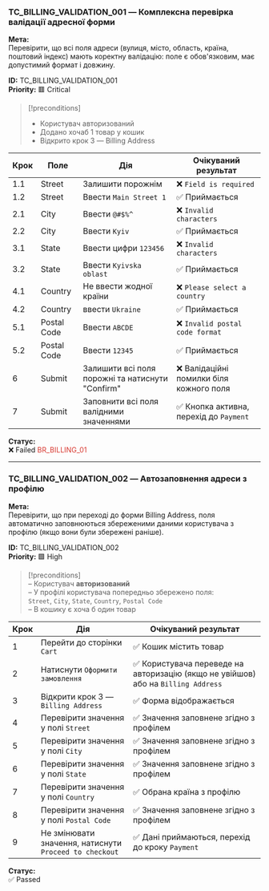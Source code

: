 ### **TC_BILLING_VALIDATION_001 — Комплексна перевірка валідації адресної форми**

**Мета:**  
Перевірити, що всі поля адреси (вулиця, місто, область, країна, поштовий індекс) мають коректну валідацію: поле є обов'язковим, має допустимий формат і довжину.

**ID:** TC_BILLING_VALIDATION_001  
**Priority:** 🟥 Critical

> [!preconditions]  
> - Користувач авторизований  
> - Додано хочаб 1 товар у кошик
> - Відкрито крок 3 — Billing Address


| Крок | Поле        | Дія                                              | Очікуваний результат                    |
| ---- | ----------- | ------------------------------------------------ | --------------------------------------- |
| 1.1  | Street      | Залишити порожнім                                | ❌ `Field is required`                   |
| 1.2  | Street      | Ввести `Main Street 1`                           | ✅ Приймається                           |
| 2.1  | City        | Ввести `@#$%^`                                   | ❌ `Invalid characters`                  |
| 2.2  | City        | Ввести `Kyiv`                                    | ✅ Приймається                           |
| 3.1  | State       | Ввести цифри `123456`                            | ❌ `Invalid characters`                  |
| 3.2  | State       | Ввести `Kyivska oblast`                          | ✅ Приймається                           |
| 4.1  | Country     | Не ввести жодної країни                          | ❌ `Please select a country`             |
| 4.2  | Country     | ввести `Ukraine`                                 | ✅ Приймається                           |
| 5.1  | Postal Code | Ввести `ABCDE`                                   | ❌ `Invalid postal code format`          |
| 5.2  | Postal Code | Ввести `12345`                                   | ✅ Приймається                           |
| 6    | Submit      | Залишити всі поля порожні та натиснути "Confirm" | ❌ Валідаційні помилки біля кожного поля |
| 7    | Submit      | Заповнити всі поля валідними значеннями          | ✅ Кнопка активна, перехід до `Payment`  |

**Статус:**  
❌ Failed <font color="#d83931">BR_BILLING_01</font>

---

### **TC_BILLING_VALIDATION_002 — Автозаповнення адреси з профілю**

**Мета:**  
Перевірити, що при переході до форми Billing Address, поля автоматично заповнюються збереженими даними користувача з профілю (якщо вони були збережені раніше).

**ID:** TC_BILLING_VALIDATION_002  
**Priority:** 🟩 High

> [!preconditions]  
> – Користувач **авторизований**  
> – У профілі користувача попередньо збережено поля:  
> `Street`, `City`, `State`, `Country`, `Postal Code`  
> – В кошику є хоча б один товар

|Крок|Дія|Очікуваний результат|
|---|---|---|
|1|Перейти до сторінки `Cart`|✅ Кошик містить товар|
|2|Натиснути `Оформити замовлення`|✅ Користувача переведе на авторизацію (якщо не увійшов) або на `Billing Address`|
|3|Відкрити крок 3 — `Billing Address`|✅ Форма відображається|
|4|Перевірити значення у полі `Street`|✅ Значення заповнене згідно з профілем|
|5|Перевірити значення у полі `City`|✅ Значення заповнене згідно з профілем|
|6|Перевірити значення у полі `State`|✅ Значення заповнене згідно з профілем|
|7|Перевірити значення у полі `Country`|✅ Обрана країна з профілю|
|8|Перевірити значення у полі `Postal Code`|✅ Значення заповнене згідно з профілем|
|9|Не змінювати значення, натиснути `Proceed to checkout`|✅ Дані приймаються, перехід до кроку `Payment`|

**Статус:**  
✅ Passed